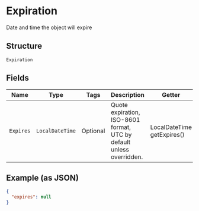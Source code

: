
# Expiration

Date and time the object will expire

## Structure

`Expiration`

## Fields

| Name | Type | Tags | Description | Getter | Setter |
|  --- | --- | --- | --- | --- | --- |
| `Expires` | `LocalDateTime` | Optional | Quote expiration, ISO-8601 format, UTC by default unless overridden. | LocalDateTime getExpires() | setExpires(LocalDateTime expires) |

## Example (as JSON)

```json
{
  "expires": null
}
```

